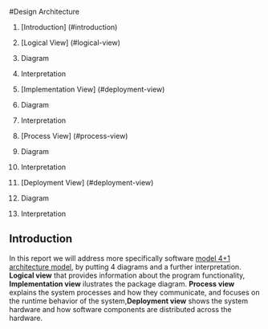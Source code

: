 #Design Architecture

1. [Introduction] (#introduction)

2. [Logical View] (#logical-view)
  1. Diagram
  2. Interpretation
  
2. [Implementation View] (#deployment-view)
  1. Diagram
  2. Interpretation

4. [Process View] (#process-view)
  1. Diagram
  2. Interpretation

5. [Deployment View] (#deployment-view)
  1. Diagram
  2. Interpretation


## Introduction
In this report we will address more specifically software [model 4+1 architecture model](https://en.wikipedia.org/wiki/4%2B1_architectural_view_model), by putting 4 diagrams and a further interpretation. **Logical view** that provides information about the program functionality, **Implementation view** ilustrates the package diagram. **Process view** explains the system processes and how they communicate, and focuses on the runtime behavior of the system,**Deployment view** shows the system hardware and how software components are distributed across the hardware.
